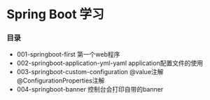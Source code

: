 # Spring Boot 学习

### 目录

- 001-springboot-first 第一个web程序
- 002-springboot-application-yml-yaml application配置文件的使用
- 003-springboot-custom-configuration @value注解@ConfigurationProperties注解
- 004-springboot-banner    控制台会打印自带的banner
